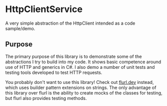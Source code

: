 # HttpClientService
A very simple abstraction of the HttpClient intended as a code sample/demo.

## Purpose
The primary purpose of this library is to demonstrate some of the abstractions I try to build into my code. It shows basic competence around use of HTTP and generics in C#. I also demo a number of unit tests and testing tools developed to test HTTP requests.

You probably don't want to use this library! Check out [flurl.dev](https://flurl.dev/) instead, which uses builder pattern extensions on strings. The only advantage of this library over flurl is the ability to create mocks of the classes for testing, but flurl also provides testing methods.
